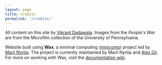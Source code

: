 ```yaml
---
layout: page
title: Credits
permalink: '/credits/'
---
```


All content on this site by [Vikrant Dadawala](https://www.english.upenn.edu/people/vikrant-dadawala). Images from the *People's War* are from the Microfilm collection of the University of Pennsylvania.

Website built using __Wax__, a minimal computing ([minicomp](https://github.com/minicomp)) project led by [Marii Nyröp](http://marii.info/). The project is currently maintained by Marii Nyröp and [Alex Gil](https://github.com/elotroalex). For more on working with Wax, visit the [documentation wiki](https://minicomp.github.io/wiki/wax/).
